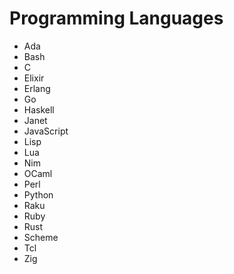 Programming Languages
=====================

- Ada
- Bash
- C
- Elixir
- Erlang
- Go
- Haskell
- Janet
- JavaScript
- Lisp
- Lua
- Nim
- OCaml
- Perl
- Python
- Raku
- Ruby
- Rust
- Scheme
- Tcl
- Zig
